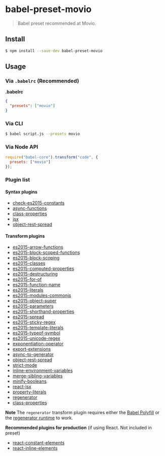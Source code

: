 # babel-preset-movio

> Babel preset recommended at Movio.

## Install

```sh
$ npm install --save-dev babel-preset-movio
```

## Usage

### Via `.babelrc` (Recommended)

**.babelrc**

```json
{
  "presets": ["movio"]
}
```

### Via CLI

```sh
$ babel script.js --presets movio
```

### Via Node API

```javascript
require("babel-core").transform("code", {
  presets: ["movio"]
});
```

### Plugin list

#### Syntax plugins

- [check-es2015-constants](http://babeljs.io/docs/plugins/check-es2015-constants/)
- [async-functions](http://babeljs.io/docs/plugins/syntax-async-functions/)
- [class-properties](http://babeljs.io/docs/plugins/syntax-class-properties/)
- [jsx](http://babeljs.io/docs/plugins/syntax-jsx/)
- [object-rest-spread](http://babeljs.io/docs/plugins/syntax-object-rest-spread/)


#### Transform plugins

- [es2015-arrow-functions](http://babeljs.io/docs/plugins/transform-es2015-arrow-functions/)
- [es2015-block-scoped-functions](http://babeljs.io/docs/plugins/transform-es2015-block-scoped-functions/)
- [es2015-block-scoping](http://babeljs.io/docs/plugins/transform-es2015-block-scoping/)
- [es2015-classes](http://babeljs.io/docs/plugins/transform-es2015-classes/)
- [es2015-computed-properties](http://babeljs.io/docs/plugins/transform-es2015-computed-properties/)
- [es2015-destructuring](http://babeljs.io/docs/plugins/transform-es2015-destructuring/)
- [es2015-for-of](http://babeljs.io/docs/plugins/transform-es2015-for-of/)
- [es2015-function-name](http://babeljs.io/docs/plugins/transform-es2015-function-name/)
- [es2015-literals](http://babeljs.io/docs/plugins/transform-es2015-literals/)
- [es2015-modules-commonjs](http://babeljs.io/docs/plugins/transform-es2015-modules-commonjs/)
- [es2015-object-super](http://babeljs.io/docs/plugins/transform-es2015-object-super/)
- [es2015-parameters](http://babeljs.io/docs/plugins/transform-es2015-parameters/)
- [es2015-shorthand-properties](http://babeljs.io/docs/plugins/transform-es2015-shorthand-properties/)
- [es2015-spread](http://babeljs.io/docs/plugins/transform-es2015-spread/)
- [es2015-sticky-regex](http://babeljs.io/docs/plugins/transform-es2015-sticky-regex/)
- [es2015-template-literals](http://babeljs.io/docs/plugins/transform-es2015-template-literals/)
- [es2015-typeof-symbol](http://babeljs.io/docs/plugins/transform-es2015-typeof-symbol/)
- [es2015-unicode-regex](http://babeljs.io/docs/plugins/transform-es2015-unicode-regex/)
- [exponentiation-operator](http://babeljs.io/docs/plugins/transform-exponentiation-operator/)
- [export-extensions](http://babeljs.io/docs/plugins/transform-export-extensions/)
- [async-to-generator](http://babeljs.io/docs/plugins/transform-async-to-generator/)
- [object-rest-spread](http://babeljs.io/docs/plugins/transform-object-rest-spread/)
- [strict-mode](http://babeljs.io/docs/plugins/transform-strict-mode/)
- [inline-environment-variables](http://babeljs.io/docs/plugins/transform-inline-environment-variables/)
- [merge-sibling-variables](http://babeljs.io/docs/plugins/transform-merge-sibling-variables/)
- [minify-booleans](http://babeljs.io/docs/plugins/transform-minify-booleans/)
- [react-jsx](http://babeljs.io/docs/plugins/transform-react-jsx/)
- [property-literals](http://babeljs.io/docs/plugins/transform-property-literals/)
- [regenerator](http://babeljs.io/docs/plugins/transform-regenerator/)
- [class-properties](https://babeljs.io/docs/plugins/transform-class-properties/)

**Note** The `regenerator` transform plugin requires either the [Babel Polyfill](http://babeljs.io/docs/usage/polyfill/) or the [regenerator runtime](https://github.com/facebook/regenerator/tree/master/packages/regenerator-runtime) to work.

**Recommended plugins for production** (if using React. Not included in preset)

- [react-constant-elements](http://babeljs.io/docs/plugins/transform-react-constant-elements/)
- [react-inline-elements](http://babeljs.io/docs/plugins/transform-react-inline-elements/)
